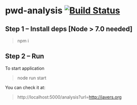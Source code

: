 # pwd-analysis [![Build Status][travis-image]][travis-url]

## Step 1 – Install deps [Node > 7.0 needed]
> npm i

## Step 2 – Run
To start application
> node run start

You can check it at:
> http://localhost:5000/analysis?url=http://javers.org

[travis-image]: https://api.travis-ci.org/pwd-project/pwd-analysis.svg?branch=master
[travis-url]: https://api.travis-ci.org/pwd-project/pwd-analysis